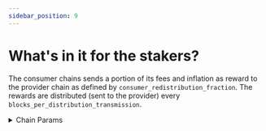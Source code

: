 ```yaml
---
sidebar_position: 9
---
```


# What's in it for the stakers?

The consumer chains sends a portion of its fees and inflation as reward to the provider chain as defined by `consumer_redistribution_fraction`. The rewards are distributed (sent to the provider) every `blocks_per_distribution_transmission`.

<details>
  <summary>Chain Params</summary>
  <div><strong>consumer_redistribution_fraction</strong> and <strong>blocks_per_distribution_transmission</strong> are parameters defined in the ConsumerAdditionProposal used to create the consumer chain. These parameters can be changed via consumer chain governance.</div>
</details>


